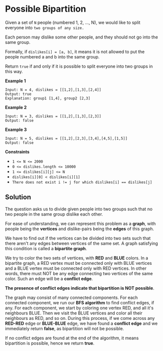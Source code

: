 # Possible Bipartition

Given a set of `N` people (numbered 1, 2, ..., N), we would like to split everyone into `two groups of any size.`

Each person may dislike some other people, and they should not go into the same group. 

Formally, if `dislikes[i] = [a, b]`, it means it is not allowed to put the people numbered a and b into the same group.

Return `true` if and only if it is possible to split everyone into two groups in this way.

**Example 1**

```
Input: N = 4, dislikes = [[1,2],[1,3],[2,4]]
Output: true
Explanation: group1 [1,4], group2 [2,3]
```

**Example 2**

```
Input: N = 3, dislikes = [[1,2],[1,3],[2,3]]
Output: false
```

**Example 3**

```
Input: N = 5, dislikes = [[1,2],[2,3],[3,4],[4,5],[1,5]]
Output: false
```

**Constraints**
* `1 <= N <= 2000`
* `0 <= dislikes.length <= 10000`
* `1 <= dislikes[i][j] <= N`
* `dislikes[i][0] < dislikes[i][1]`
* `There does not exist i != j for which dislikes[i] == dislikes[j]`

## Solution

The question asks us to divide given people into two groups such that no two people in the same group dislike each other.

For ease of understanding, we can represent this problem as a **graph**, with people being the **vertices** and dislike-pairs being the **edges** of this graph.

We have to find out if the vertices can be divided into two sets such that there aren't any edges between vertices of the same set. A graph satisfying this condition is called a **bipartite graph**.

We try to color the two sets of vertices, with **RED** and **BLUE** colors. In a bipartite graph, a RED vertex must be connected only with BLUE vertices and a BLUE vertex must be connected only with RED vertices. In other words, there must NOT be any edge connecting two vertices of the same color. Such an edge will be a **conflict edge**.

**The presence of conflict edges indicate that bipartition is NOT possible**.

The graph may consist of many connected components. For each connected component, we run our **BFS algorithm** to find conflict edges, if any. For each component, we start by coloring one vertex RED, and all it's neighbours BLUE. Then we visit the BLUE vertices and color all their neighbours as RED, and so on. During this process, if we come across any **RED-RED** edge or **BLUE-BLUE** edge, we have found a **conflict edge** and we immediately return **false**, as bipartition will not be possible.

If no conflict edges are found at the end of the algorithm, it means bipartition is possible, hence we return **true**.
